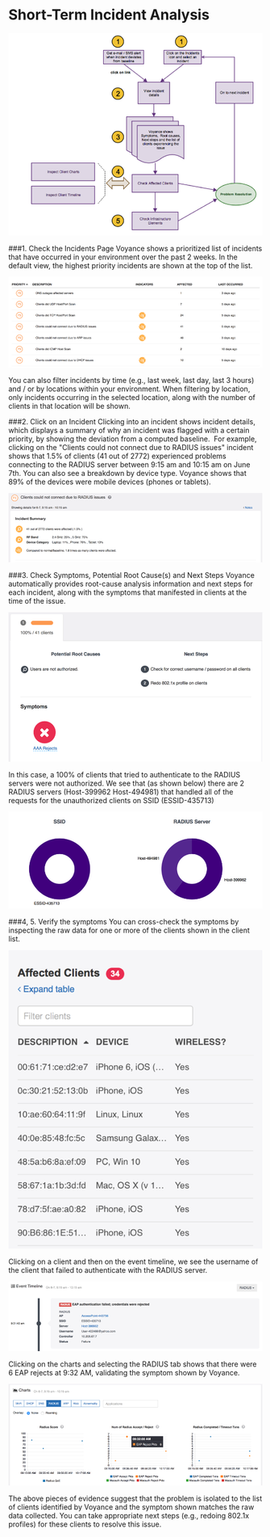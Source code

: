 # Short-Term Incident Analysis

![](Picture1-short-term.png)

###1. Check the Incidents Page
Voyance shows a prioritized list of incidents that have occurred in your environment over the past 2 weeks. In the default view, the highest priority incidents are shown at the top of the list. 

![](Picture2-short-term.png)

You can also filter incidents by time (e.g., last week, last day, last 3 hours) and / or by locations within your environment. When filtering by location, only incidents occurring in the selected location, along with the number of clients in that location will be shown.

###2. Click on an Incident
Clicking into an incident shows incident details, which displays a summary of why an incident was flagged with a certain priority, by showing the deviation from a computed baseline.  For example, clicking on the "Clients could not connect due to RADIUS issues" incident shows that 1.5% of clients (41 out of 2772) experienced problems connecting to the RADIUS server between 9:15 am and 10:15 am on June 7th. You can also see a breakdown by device type. Voyance shows that 89% of the devices were mobile devices (phones or tablets).

![](Picture3-short-term.png)

###3. Check Symptoms, Potential Root Cause(s) and Next Steps
Voyance automatically provides root-cause analysis information and next steps for each incident, along with the symptoms that manifested in clients at the time of the issue.

![](Picture4-short-term.png)

In this case, a 100% of clients that tried to authenticate to the RADIUS servers were not authorized. We see that (as shown below) there are 2 RADIUS servers (Host-399962 Host-494981) that handled all of the requests for the unauthorized clients on SSID (ESSID-435713)

![](Picture5-short-term.png)

###4, 5. Verify the symptoms
You can cross-check the symptoms by inspecting the raw data for one or more of the clients shown in the client list.

![](Picture6-short-term.png)

Clicking on a client and then on the event timeline, we see the username of the client that failed to authenticate with the RADIUS server.

![](Picture7-short-term.png)

Clicking on the charts and selecting the RADIUS tab shows that there were 6 EAP rejects at 9:32 AM, validating the symptom shown by Voyance.

![](Picture8-short-term.png)

The above pieces of evidence suggest that the problem is isolated to the list of clients identified by Voyance and the symptom shown matches the raw data collected. You can take appropriate next steps (e.g., redoing 802.1x profiles) for these clients to resolve this issue.